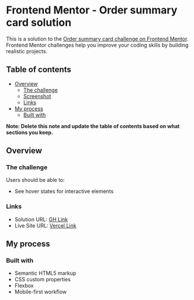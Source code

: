 # Frontend Mentor - Order summary card solution

This is a solution to the [Order summary card challenge on Frontend Mentor](https://www.frontendmentor.io/challenges/order-summary-component-QlPmajDUj). Frontend Mentor challenges help you improve your coding skills by building realistic projects.

## Table of contents

- [Overview](#overview)
  - [The challenge](#the-challenge)
  - [Screenshot](#screenshot)
  - [Links](#links)
- [My process](#my-process)
  - [Built with](#built-with)

**Note: Delete this note and update the table of contents based on what sections you keep.**

## Overview

### The challenge

Users should be able to:

- See hover states for interactive elements

### Links

- Solution URL: [GH Link](https://github.com/gumrahsindar/order-summary-component)
- Live Site URL: [Vercel Link](https://order-summary-component-xi-eight.vercel.app/)

## My process

### Built with

- Semantic HTML5 markup
- CSS custom properties
- Flexbox
- Mobile-first workflow

